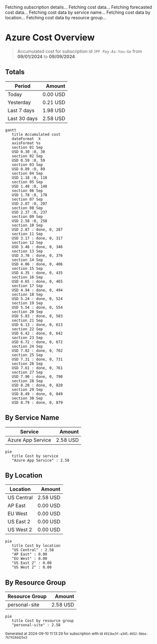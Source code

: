 Fetching subscription details...
Fetching cost data...
Fetching forecasted cost data...
Fetching cost data by service name...
Fetching cost data by location...
Fetching cost data by resource group...
# Azure Cost Overview

> Accumulated cost for subscription id `JPF Pay-As-You-Go` from **09/01/2024** to **09/09/2024**

## Totals

|Period|Amount|
|---|---:|
|Today|0.00 USD|
|Yesterday|0.21 USD|
|Last 7 days|1.98 USD|
|Last 30 days|2.58 USD|

```mermaid
gantt
   title Accumulated cost
   dateFormat  X
   axisFormat %s
   section 01 Sep
   USD 0.30 :0, 30
   section 02 Sep
   USD 0.59 :0, 59
   section 03 Sep
   USD 0.89 :0, 89
   section 04 Sep
   USD 1.18 :0, 118
   section 05 Sep
   USD 1.48 :0, 148
   section 06 Sep
   USD 1.78 :0, 178
   section 07 Sep
   USD 2.07 :0, 207
   section 08 Sep
   USD 2.37 :0, 237
   section 09 Sep
   USD 2.58 :0, 258
   section 10 Sep
   USD 2.87 : done, 0, 287
   section 11 Sep
   USD 3.17 : done, 0, 317
   section 12 Sep
   USD 3.46 : done, 0, 346
   section 13 Sep
   USD 3.76 : done, 0, 376
   section 14 Sep
   USD 4.06 : done, 0, 406
   section 15 Sep
   USD 4.35 : done, 0, 435
   section 16 Sep
   USD 4.65 : done, 0, 465
   section 17 Sep
   USD 4.94 : done, 0, 494
   section 18 Sep
   USD 5.24 : done, 0, 524
   section 19 Sep
   USD 5.54 : done, 0, 554
   section 20 Sep
   USD 5.83 : done, 0, 583
   section 21 Sep
   USD 6.13 : done, 0, 613
   section 22 Sep
   USD 6.42 : done, 0, 642
   section 23 Sep
   USD 6.72 : done, 0, 672
   section 24 Sep
   USD 7.02 : done, 0, 702
   section 25 Sep
   USD 7.31 : done, 0, 731
   section 26 Sep
   USD 7.61 : done, 0, 761
   section 27 Sep
   USD 7.90 : done, 0, 790
   section 28 Sep
   USD 8.20 : done, 0, 820
   section 29 Sep
   USD 8.49 : done, 0, 849
   section 30 Sep
   USD 8.79 : done, 0, 879
```

## By Service Name

|Service|Amount|
|---|---:|
|Azure App Service|2.58 USD|

```mermaid
pie
   title Cost by service
   "Azure App Service" : 2.58
```

## By Location

|Location|Amount|
|---|---:|
|US Central|2.58 USD|
|AP East|0.00 USD|
|EU West|0.00 USD|
|US East 2|0.00 USD|
|US West 2|0.00 USD|

```mermaid
pie
   title Cost by location
   "US Central" : 2.58
   "AP East" : 0.00
   "EU West" : 0.00
   "US East 2" : 0.00
   "US West 2" : 0.00
```

## By Resource Group

|Resource Group|Amount|
|---|---:|
|personal-site|2.58 USD|

```mermaid
pie
   title Cost by resource group
   "personal-site" : 2.58
```

<sup>Generated at 2024-09-10 11:13:29 for subscription with id `4913be3f-a345-4652-9bba-767418dd25e3`</sup>
